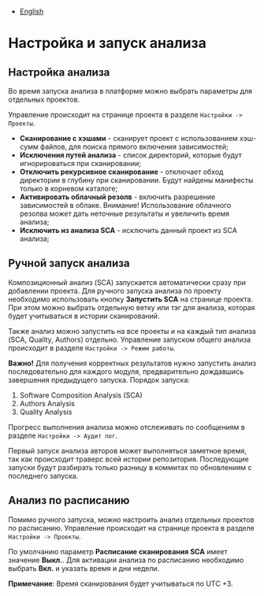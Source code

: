 - [English](../../sca/launch-analysis.en/)

# Настройка и запуск анализа

## Настройка анализа

Во время запуска анализа в платформе можно выбрать параметры для отдельных проектов.

Управление происходит на странице проекта в разделе `Настройки -> Проекты`.

- **Сканирование с хэшами** - сканирует проект с использованием хэш-сумм файлов, для поиска прямого включения зависимостей;
- **Исключения путей анализа** - список директорий, которые будут игнорироваться при сканировании;
- **Отключить рекурсивное сканирование** - отключает обход директории в глубину при сканировании. Будут найдены манифесты только в корневом каталоге;
- **Активировать облачный резолв** - включить разрешение зависимостей в облаке. Внимание! Использование облачного резолва может дать неточные результаты и увеличить время анализа;
- **Исключить из анализа SCA** - исключить данный проект из SCA анализа;

## Ручной запуск анализа

Композиционный анализ (SCA) запускается автоматически сразу при добавлении проекта. Для ручного запуска анализа по проекту необходимо использовать кнопку **Запустить SCA** на странице проекта. При этом можно выбрать отдельную ветку или тэг для анализа, которая будет учитываться в истории сканирований.

Также анализ можно запустить на все проекты и на каждый тип анализа (SCA, Quality, Authors) отдельно. Управление запуском общего анализа происходит в разделе `Настройки -> Режим работы`.

**Важно!** Для получения корректных результатов нужно запустить анализ последовательно для каждого модуля, предварительно дождавшись завершения предыдущего запуска. Порядок запуска:

1. Software Composition Analysis (SCA)
1. Authors Analysis
1. Quality Analysis

Прогресс выполнения анализа можно отслеживать по сообщениям в разделе `Настройки -> Аудит лог`.

Первый запуск анализа авторов может выполняться заметное время, так как происходит траверс всей истории репозитория. Последующие запуски будут разбирать только разницу в коммитах по обновлениям с последнего запуска.

## Анализ по расписанию

Помимо ручного запуска, можно настроить анализ отдельных проектов по расписанию. Управление происходит на странице проекта в разделе `Настройки -> Проекты`.

По умолчанию параметр **Расписание сканирования SCA** имеет значение **Выкл.**. Для активации анализа по расписанию необходимо выбрать **Вкл.** и указать время и дни недели.

**Примечание**: Время сканирования будет учитываться по UTC +3.
